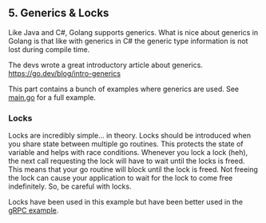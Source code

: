 ## 5. Generics & Locks

Like Java and C#, Golang supports generics. What is nice about generics in Golang is that like with generics 
in C# the generic type information is not lost during compile time.

The devs wrote a great introductory article about generics.
https://go.dev/blog/intro-generics

This part contains a bunch of examples where generics are used.
See [main.go](main.go) for a full example.

### Locks
Locks are incredibly simple... in theory.
Locks should be introduced when you share state between multiple go routines.
This protects the state of variable and helps with race conditions.
Whenever you lock a lock (heh), the next call requesting the lock will have to wait until the locks is freed.
This means that your go routine will block until the lock is freed. Not freeing the lock can cause your application to wait
for the lock to come free indefinitely. So, be careful with locks.

Locks have been used in this example but have been better used in the [gRPC example](../11.%20gRPC).